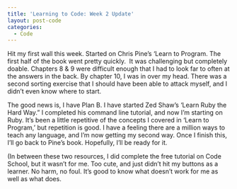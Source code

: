 ```yaml
---
title: 'Learning to Code: Week 2 Update'
layout: post-code
categories:
  - Code
---
```

Hit my first wall this week. Started on Chris Pine&#8217;s &#8216;Learn to Program. The first half of the book went pretty quickly.  It was challenging but completely doable. Chapters 8 & 9 were difficult enough that I had to look far to often at the answers in the back. By chapter 10, I was in over my head. There was a second sorting exercise that I should have been able to attack myself, and I didn&#8217;t even know where to start.

The good news is, I have Plan B. I have started Zed Shaw&#8217;s &#8216;Learn Ruby the Hard Way.&#8221; I completed his command line tutorial, and now I&#8217;m starting on Ruby. It&#8217;s been a little repetitive of the concepts I covered in &#8216;Learn to Program,&#8217; but repetition is good. I have a feeling there are a million ways to teach any language, and I&#8217;m now getting my second way. Once I finish this, I&#8217;ll go back to Pine&#8217;s book. Hopefully, I&#8217;ll be ready for it.

(In between these two resources, I did complete the free tutorial on Code School, but it wasn&#8217;t for me. Too cute, and just didn&#8217;t hit my buttons as a learner. No harm, no foul. It&#8217;s good to know what doesn&#8217;t work for me as well as what does.